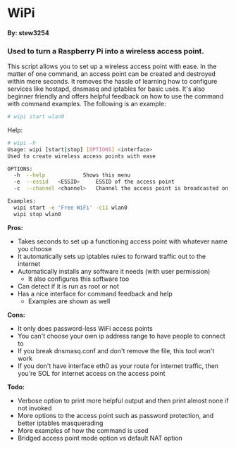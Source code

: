 # WiPi

#### By: stew3254

### Used to turn a Raspberry Pi into a wireless access point.

This script allows you to set up a wireless access point with ease. In the matter of one command, an access point can be created and destroyed within mere seconds. It removes the hassle of learning how to configure services like hostapd, dnsmasq and iptables for basic uses. It's also beginner friendly and offers helpful feedback on how to use the command with command examples. The following is an example:

```bash
# wipi start wlan0
```

Help:

```bash
# wipi -h
Usage: wipi [start|stop] [OPTIONS] <interface>
Used to create wireless access points with ease

OPTIONS:
  -h  --help			Shows this menu
  -e  --essid	<ESSID>		ESSID of the access point
  -c  --channel	<channel>	Channel the access point is broadcasted on

Examples:
  wipi start -e 'Free WiFi' -c11 wlan0
  wipi stop wlan0
```

**Pros:**
* Takes seconds to set up a functioning access point with whatever name you choose
* It automatically sets up iptables rules to forward traffic out to the internet
* Automatically installs any software it needs (with user permission)
  * It also configures this software too
* Can detect if it is run as root or not
* Has a nice interface for command feedback and help
  * Examples are shown as well

**Cons:**
* It only does password-less WiFi access points
* You can't choose your own ip address range to have people to connect to
* If you break dnsmasq.conf and don't remove the file, this tool won't work
* If you don't have interface eth0 as your route for internet traffic, then you're SOL for internet access on the access point

**Todo:**
* Verbose option to print more helpful output and then print almost none if not invoked
* More options to the access point such as password protection, and better iptables masquerading
* More examples of how the command is used
* Bridged access point mode option vs default NAT option
